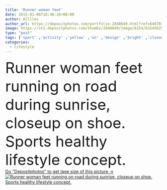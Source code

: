 ```yaml
---
title: 'Runner woman feet'
date: 2015-01-06T18:46:26+00:00
author: Allllex
author_url: https://depositphotos.com/portfolio-2848649.html?ref=64678756
image: https://st2.depositphotos.com/thumbs/2848649/image/6154/61545625/api_thumb_450.jpg?forcejpeg=true
type: "post"
tags: ['sport' ,'activity' ,'yellow' ,'on' ,'design' ,'bright' ,'closeup' ,'person' ,'female' ,'feet' ,'sunlight' ,'model' ,'nature' ,'outdoor' ,'sports' ,'action' ,'energy' ,'health' ,'healthy' ,'road' ,'sunrise' ,'sunset' ,'elements' ,'cross' ,'active' ,'woman' ,'lifestyle' ,'body' ,'fit' ,'fitness' ,'exercise' ,'lens' ,'recreation' ,'flare' ,'run' ,'walk' ,'bottom' ,'outside' ,'shoe' ,'athlete' ,'shoes' ,'running' ,'runner' ,'training' ,'wellness' ,'athletic' ,'workout' ,'sole' ,'marathon' ,'jog' ]
categories: 
  - lifestyle
---
```

<div aling="center">
            <font size="60"> Runner woman feet running on road during sunrise, closeup on shoe. Sports healthy lifestyle concept.</font>   
</div>
<div>
    <a href='https://st2.depositphotos.com/thumbs/2848649/image/6154/61545625/api_thumb_450.jpg?forcejpeg=true?ref=64678756' target=_blank > Go "Depositphotos" to get lage size of this picture ->
        <img href='https://st2.depositphotos.com/thumbs/2848649/image/6154/61545625/api_thumb_450.jpg?forcejpeg=true?ref=64678756' src='https://st2.depositphotos.com/2848649/6154/i/950/depositphotos_61545625-stock-photo-runner-woman-feet.jpg?forcejpeg=true' alt='Runner woman feet running on road during sunrise, closeup on shoe. Sports healthy lifestyle concept.' >
    </a>
</div>
